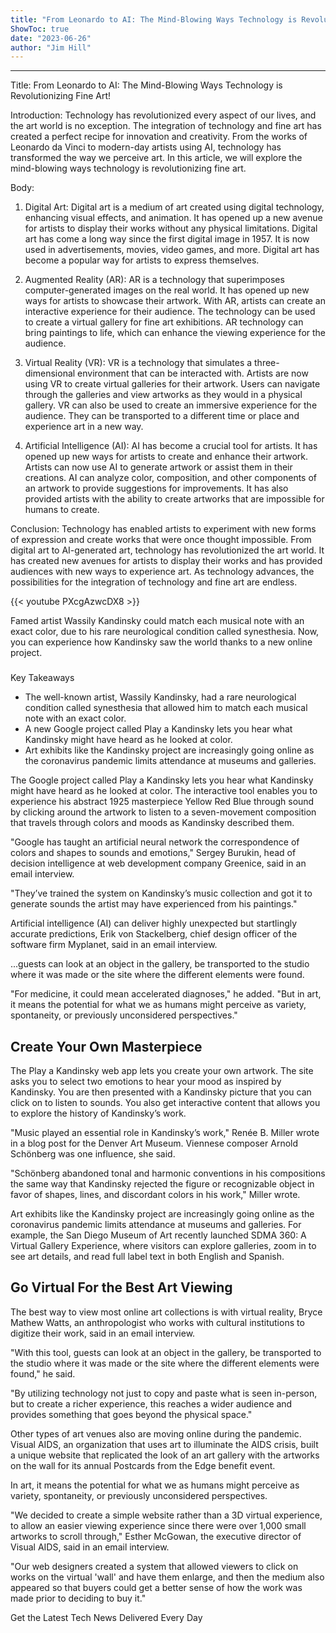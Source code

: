 ```yaml
---
title: "From Leonardo to AI: The Mind-Blowing Ways Technology is Revolutionizing Fine Art!"
ShowToc: true 
date: "2023-06-26"
author: "Jim Hill"
---
```

*****
Title: From Leonardo to AI: The Mind-Blowing Ways Technology is Revolutionizing Fine Art!

Introduction:
Technology has revolutionized every aspect of our lives, and the art world is no exception. The integration of technology and fine art has created a perfect recipe for innovation and creativity. From the works of Leonardo da Vinci to modern-day artists using AI, technology has transformed the way we perceive art. In this article, we will explore the mind-blowing ways technology is revolutionizing fine art.

Body:
1. Digital Art:
Digital art is a medium of art created using digital technology, enhancing visual effects, and animation. It has opened up a new avenue for artists to display their works without any physical limitations. Digital art has come a long way since the first digital image in 1957. It is now used in advertisements, movies, video games, and more. Digital art has become a popular way for artists to express themselves.

2. Augmented Reality (AR):
AR is a technology that superimposes computer-generated images on the real world. It has opened up new ways for artists to showcase their artwork. With AR, artists can create an interactive experience for their audience. The technology can be used to create a virtual gallery for fine art exhibitions. AR technology can bring paintings to life, which can enhance the viewing experience for the audience.

3. Virtual Reality (VR):
VR is a technology that simulates a three-dimensional environment that can be interacted with. Artists are now using VR to create virtual galleries for their artwork. Users can navigate through the galleries and view artworks as they would in a physical gallery. VR can also be used to create an immersive experience for the audience. They can be transported to a different time or place and experience art in a new way.

4. Artificial Intelligence (AI):
AI has become a crucial tool for artists. It has opened up new ways for artists to create and enhance their artwork. Artists can now use AI to generate artwork or assist them in their creations. AI can analyze color, composition, and other components of an artwork to provide suggestions for improvements. It has also provided artists with the ability to create artworks that are impossible for humans to create.

Conclusion:
Technology has enabled artists to experiment with new forms of expression and create works that were once thought impossible. From digital art to AI-generated art, technology has revolutionized the art world. It has created new avenues for artists to display their works and has provided audiences with new ways to experience art. As technology advances, the possibilities for the integration of technology and fine art are endless.

{{< youtube PXcgAzwcDX8 >}} 




Famed artist Wassily Kandinsky could match each musical note with an exact color, due to his rare neurological condition called synesthesia. Now, you can experience how Kandinsky saw the world thanks to a new online project. 

 
### 
Key Takeaways
 
- The well-known artist, Wassily Kandinsky, had a rare neurological condition called synesthesia that allowed him to match each musical note with an exact color.
 - A new Google project called Play a Kandinsky lets you hear what Kandinsky might have heard as he looked at color.
 - Art exhibits like the Kandinsky project are increasingly going online as the coronavirus pandemic limits attendance at museums and galleries.

 

The Google project called Play a Kandinsky lets you hear what Kandinsky might have heard as he looked at color. The interactive tool enables you to experience his abstract 1925 masterpiece Yellow Red Blue through sound by clicking around the artwork to listen to a seven-movement composition that travels through colors and moods as Kandinsky described them.

 

"Google has taught an artificial neural network the correspondence of colors and shapes to sounds and emotions," Sergey Burukin, head of decision intelligence at web development company Greenice, said in an email interview.

 

"They’ve trained the system on Kandinsky’s music collection and got it to generate sounds the artist may have experienced from his paintings."

 

Artificial intelligence (AI) can deliver highly unexpected but startlingly accurate predictions, Erik von Stackelberg, chief design officer of the software firm Myplanet, said in an email interview.

 
...guests can look at an object in the gallery, be transported to the studio where it was made or the site where the different elements were found.
 

"For medicine, it could mean accelerated diagnoses," he added. "But in art, it means the potential for what we as humans might perceive as variety, spontaneity, or previously unconsidered perspectives."

 
##   Create Your Own Masterpiece  
 

The Play a Kandinsky web app lets you create your own artwork. The site asks you to select two emotions to hear your mood as inspired by Kandinsky. You are then presented with a Kandinsky picture that you can click on to listen to sounds. You also get interactive content that allows you to explore the history of Kandinsky’s work. 

 

"Music played an essential role in Kandinsky’s work," Renée B. Miller wrote in a blog post for the Denver Art Museum. Viennese composer Arnold Schönberg was one influence, she said.

 

"Schönberg abandoned tonal and harmonic conventions in his compositions the same way that Kandinsky rejected the figure or recognizable object in favor of shapes, lines, and discordant colors in his work," Miller wrote.

 

Art exhibits like the Kandinsky project are increasingly going online as the coronavirus pandemic limits attendance at museums and galleries. For example, the San Diego Museum of Art recently launched SDMA 360: A Virtual Gallery Experience, where visitors can explore galleries, zoom in to see art details, and read full label text in both English and Spanish. 

 
##   Go Virtual For the Best Art Viewing  
 

The best way to view most online art collections is with virtual reality, Bryce Mathew Watts, an anthropologist who works with cultural institutions to digitize their work, said in an email interview.

 

"With this tool, guests can look at an object in the gallery, be transported to the studio where it was made or the site where the different elements were found," he said.

 

"By utilizing technology not just to copy and paste what is seen in-person, but to create a richer experience, this reaches a wider audience and provides something that goes beyond the physical space."

 

Other types of art venues also are moving online during the pandemic. Visual AIDS, an organization that uses art to illuminate the AIDS crisis, built a unique website that replicated the look of an art gallery with the artworks on the wall for its annual Postcards from the Edge benefit event. 

 
In art, it means the potential for what we as humans might perceive as variety, spontaneity, or previously unconsidered perspectives.
 

"We decided to create a simple website rather than a 3D virtual experience, to allow an easier viewing experience since there were over 1,000 small artworks to scroll through," Esther McGowan, the executive director of Visual AIDS, said in an email interview.

 

"Our web designers created a system that allowed viewers to click on works on the virtual 'wall' and have them enlarge, and then the medium also appeared so that buyers could get a better sense of how the work was made prior to deciding to buy it."

 

Get the Latest Tech News Delivered Every Day




